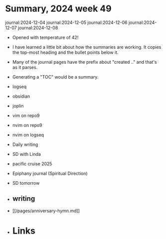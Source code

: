 # Summary, 2024 week 49

journal:2024-12-04
journal:2024-12-05
journal:2024-12-06
journal:2024-12-07
journal:2024-12-08

- Opened with temperature of 42!
- I have learned a little bit about how the summaries are working. It copies the top-most heading and the bullet points below it. 
- Many of the journal pages have the prefix about "created .." and that's as  it parses.
- Generating a "TOC" would be a summary.

- logseq
- obsidian
- joplin
- vim on repo9
- nvim on repo9
- nvim on logseq
- Daily writing

- SD with Linda

- pacific cruise 2025
- Epiphany journal (Spiritual Direction)
- SD tomorrow

- ## writing

- [[/pages/anniversary-hymn.md]]  

- # Links

